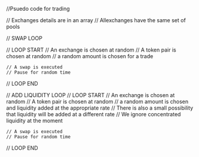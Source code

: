 


//Psuedo code for trading

// Exchanges details are in an array
// Allexchanges have the same set of pools

// SWAP LOOP

// LOOP START
	// An exchange is chosen at random
	// A token pair is chosen at random 
	// a random amount is chosen for a trade

	// A swap is executed 
	// Pause for random time
// LOOP END


// ADD  LIQUIDITY LOOP
// LOOP START
	// An exchange is chosen at random
	// A token pair is chosen at random 
	// a random amount is chosen and liquidity added at the appropriate rate
	// There is also a small possibility that liquidity will be added at a different rate
	// We ignore concentrated liquidity at the moment 

	// A swap is executed 
	// Pause for random time
// LOOP END


